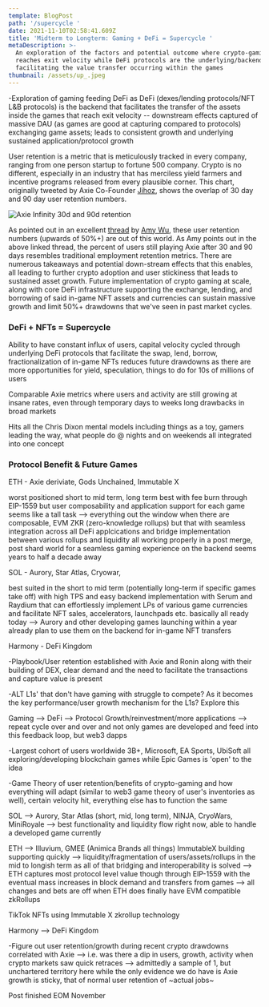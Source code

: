 ```yaml
---
template: BlogPost
path: '/supercycle '
date: 2021-11-10T02:58:41.609Z
title: 'Midterm to Longterm: Gaming + DeFi = Supercycle '
metaDescription: >-
  An exploration of the factors and potential outcome where crypto-gaming
  reaches exit velocity while DeFi protocols are the underlying/backend
  facilitating the value transfer occurring within the games
thumbnail: /assets/up_.jpeg
---
```

\-Exploration of gaming feeding DeFi as DeFi (dexes/lending protocols/NFT L&B protocols) is the backend that facilitates the transfer of the assets inside the games that reach exit velocity -- downstream effects captured of massive DAU (as games are good at capturing compared to protocols) exchanging game assets; leads to consistent growth and underlying sustained application/protocol growth 

User retention is a metric that is meticulously tracked in every company, ranging from one person startup to fortune 500 company.  Crypto is no different, especially in an industry that has merciless yield farmers and incentive programs released from every plausible corner.  This chart, originally tweeted by Axie Co-Founder [Jihoz](https://twitter.com/Jihoz_Axie), shows the overlap of 30 day and 90 day user retention numbers.  

![Axie Infinity 30d and 90d retention ](/assets/axie_retention.jpeg "Axie Retention Numbers ")

As pointed out in an excellent [thread](https://twitter.com/amytongwu/status/1441968454920118274/photo/1) by [Amy Wu](https://twitter.com/amytongwu), these user retention numbers (upwards of 50%+) are out of this world.  As Amy points out in the above linked thread, the percent of users still playing Axie after 30 and 90 days resembles traditional employment retention metrics.  There are numerous takeaways and potential down-stream effects that this enables, all leading to further crypto adoption and user stickiness that leads to sustained asset growth.  Future implementation of crypto gaming at scale, along with core DeFi infrastructure supporting the exchange, lending, and borrowing of said in-game NFT assets and currencies can sustain massive growth and limit 50%+ drawdowns that we've seen in past market cycles.  

### DeFi + NFTs = Supercycle

Ability to have constant influx of users, capital velocity cycled through underlying DeFi protocols that facilitate the swap, lend, borrow, fractionalization of in-game NFTs reduces future drawdowns as there are more opportunities for yield,  speculation, things to do for 10s of millions of users

Comparable Axie metrics where users and activity are still growing at insane rates, even through temporary days to weeks long drawbacks in broad markets 

Hits all the Chris Dixon mental models including things as a toy, gamers leading the way, what people do @ nights and on weekends all integrated into one concept 

### Protocol Benefit & Future Games

ETH - Axie deriviate, Gods Unchained, Immutable X 

worst positioned short to mid term, long term best with fee burn through EIP-1559 but user composability and application support for each game seems like a tall task --> everything out the window when there are composable, EVM ZKR (zero-knowledge rollups) but that with seamless integration across all DeFi applcications and bridge implementation between various rollups and liquidity all working properly in a post merge, post shard world for a seamless gaming experience on the backend seems years to half a decade away 

SOL - Aurory, Star Atlas, Cryowar, 

best suited in the short to mid term (potentially long-term if specific games take off) with high TPS and easy backend implementation with Serum and Raydium that can effortlessly implement LPs of various game currencies and facilitate NFT sales, accelerators, launchpads etc. basically all ready today --> Aurory and other developing games launching within a year already plan to use them on the backend for in-game NFT transfers 

Harmony - DeFi Kingdom 

\-Playbook/User retention established with Axie and Ronin along with their building of DEX, clear demand and the need to facilitate the transactions and capture value is present 

\-ALT L1s' that don't have gaming with struggle to compete? As it becomes the key performance/user growth mechanism for the L1s?  Explore this

Gaming --> DeFi --> Protocol Growth/reinvestment/more applications --> repeat cycle over and over and not only games are developed and feed into this feedback loop, but web3 dapps 

\-Largest cohort of users worldwide 3B+, Microsoft, EA Sports, UbiSoft all exploring/developing blockchain games while Epic Games is 'open' to the idea 

\-Game Theory of user retention/benefits of crypto-gaming and how everything will adapt (similar to web3 game theory of user's inventories as well), certain velocity hit, everything else has to function the same

SOL --> Aurory, Star Atlas (short, mid, long term), NINJA, CryoWars, MiniRoyale --> best functionality and liquidity flow right now, able to handle a developed game currently

ETH --> Illuvium, GMEE (Animica Brands all things) ImmutableX building supporting quickly --> liquidity/fragmentation of users/assets/rollups in the mid to longish term as all of that bridging and interoperability is solved --> ETH captures most protocol level value though through EIP-1559 with the eventual mass increases in block demand and transfers from games --> all changes and bets are off when ETH does finally have EVM compatible zkRollups

TikTok NFTs using Immutable X zkrollup technology 

Harmony --> DeFi Kingdom 

\-Figure out user retention/growth during recent crypto drawdowns correlated with Axie --> i.e. was there a dip in users, growth, activity when crypto markets saw quick retraces --> admittedly a sample of 1, but unchartered territory here while the only evidence we do have is Axie growth is sticky, that of normal user retention of \~actual jobs\~ 

Post finished EOM November
